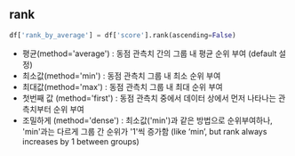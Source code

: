 ## rank
```python
df['rank_by_average'] = df['score'].rank(ascending=False)
```
- 평균(method='average') : 동점 관측치 간의 그룹 내 평균 순위 부여 (default 설정)
- 최소값(method='min') : 동점 관측치 그룹 내 최소 순위 부여
- 최대값(method='max') : 동점 관측치 그룹 내 최대 순위 부여
- 첫번째 값 (method='first') : 동점 관측치 중에서 데이터 상에서 먼저 나타나는 관측치부터 순위 부여
- 조밀하게 (method='dense') : 최소값('min')과 같은 방법으로 순위부여하나, 'min'과는 다르게 그룹 간 순위가 '1'씩 증가함 (like ‘min’, but rank always increases by 1 between groups)

